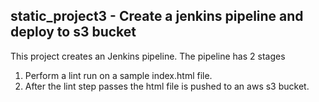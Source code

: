 ## static_project3 - Create a jenkins pipeline and deploy to s3 bucket

This project creates an Jenkins pipeline. The pipeline has 2 stages
1. Perform a lint run on a sample index.html file. 
2. After the lint step passes the html file is pushed to an aws s3 bucket.

